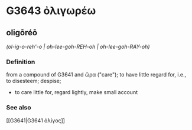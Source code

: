 # G3643 ὀλιγωρέω

## oligōréō

_(ol-ig-o-reh'-o | oh-lee-goh-REH-oh | oh-lee-goh-RAY-oh)_

### Definition

from a compound of G3641 and ὤρα ("care"); to have little regard for, i.e., to disesteem; despise; 

- to care little for, regard lightly, make small account

### See also

[[G3641|G3641 ὀλίγος]]

